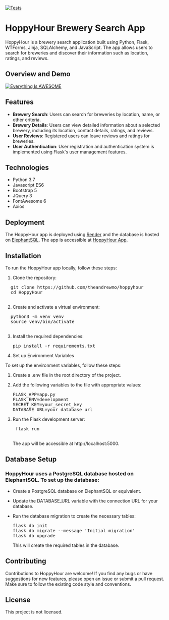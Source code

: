 [![Tests](https://github.com/theandrewmo/hoppyhour/actions/workflows/tests.yml/badge.svg)](https://github.com/theandrewmo/hoppyhour/actions/workflows/tests.yml)



# HoppyHour Brewery Search App

HoppyHour is a brewery search application built using Python, Flask, WTForms, Jinja, SQLAlchemy, and JavaScript. The app allows users to search for breweries and discover their information such as location, ratings, and reviews.


## Overview and Demo

[![Everything Is AWESOME](https://github.com/theandrewmo/hoppyhour/blob/8afbda570ffa7323a4424abecb84cb0ea6afbefc/static/Screenshot%202023-06-20%20at%205.58.28%20PM.png)](https://youtu.be/I4BUodji5i8)

## Features

- **Brewery Search**: Users can search for breweries by location, name, or other criteria.
- **Brewery Details**: Users can view detailed information about a selected brewery, including its location, contact details, ratings, and reviews.
- **User Reviews**: Registered users can leave reviews and ratings for breweries.
- **User Authentication**: User registration and authentication system is implemented using Flask's user management features.

## Technologies

- Python 3.7
- Javascript ES6
- Bootstrap 5
- JQuery 3
- FontAwesome 6
- Axios

## Deployment

The HoppyHour app is deployed using [Render](https://render.com) and the database is hosted on [ElephantSQL](https://www.elephantsql.com/). The app is accessible at [HoppyHour App](https://hoppyhour.onrender.com/).

## Installation

To run the HoppyHour app locally, follow these steps:

1. Clone the repository:
   
  <pre>
  git clone https://github.com/theandrewmo/hoppyhour
  cd HoppyHour
  </pre>
   
2. Create and activate a virtual environment:

  <pre>
  python3 -m venv venv
  source venv/bin/activate
  </pre>
    
3. Install the required dependencies:
   
   <pre>
   pip install -r requirements.txt
   </pre>
   
4. Set up Environment Variables

  To set up the environment variables, follow these steps:

   1. Create a .env file in the root directory of the project.

   2. Add the following variables to the file with appropriate values:
  
      <pre>
      FLASK_APP=app.py
      FLASK_ENV=development
      SECRET_KEY=your_secret_key
      DATABASE_URL=your_database_url
      </pre>

 5. Run the Flask development server:

     <pre>
     flask run
     </pre>
     
     The app will be accessible at http://localhost:5000.

## Database Setup
### HoppyHour uses a PostgreSQL database hosted on ElephantSQL. To set up the database:

- Create a PostgreSQL database on ElephantSQL or equivalent.

- Update the DATABASE_URL variable with the connection URL for your database.

- Run the database migration to create the necessary tables:

  <pre>
  flask db init
  flask db migrate --message 'Initial migration'
  flask db upgrade
  </pre>
  
  This will create the required tables in the database. 
  
## Contributing
Contributions to HoppyHour are welcome! If you find any bugs or have suggestions for new features, please open an issue or submit a pull request. Make sure to follow the existing code style and conventions.


## License
This project is not licensed.
   
   
   
   
   
   
   
   
   
   
   
   

